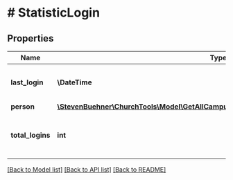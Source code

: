 # # StatisticLogin

## Properties

Name | Type | Description | Notes
------------ | ------------- | ------------- | -------------
**last_login** | **\DateTime** | Last time the user has logged in. | [optional]
**person** | [**\StevenBuehner\ChurchTools\Model\GetAllCampuses200ResponseDataInnerTeamInnerPerson**](GetAllCampuses200ResponseDataInnerTeamInnerPerson.md) |  | [optional]
**total_logins** | **int** | Count of how many times a user has loged in. | [optional]

[[Back to Model list]](../../README.md#models) [[Back to API list]](../../README.md#endpoints) [[Back to README]](../../README.md)
